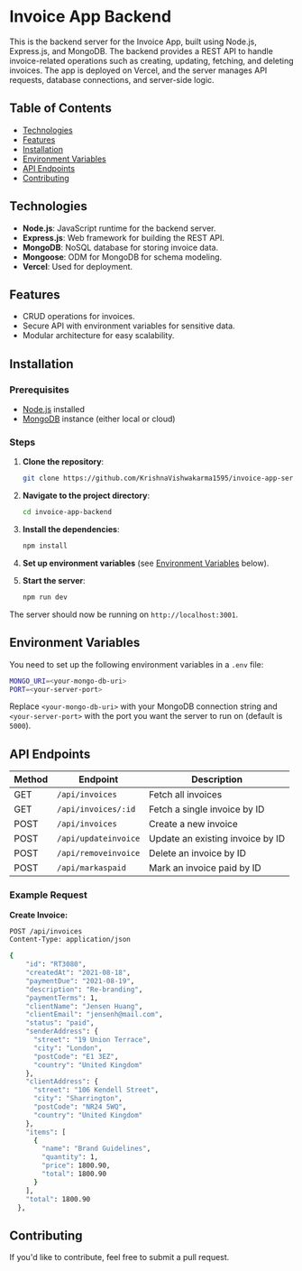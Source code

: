# Invoice App Backend

This is the backend server for the Invoice App, built using Node.js, Express.js, and MongoDB. The backend provides a REST API to handle invoice-related operations such as creating, updating, fetching, and deleting invoices. The app is deployed on Vercel, and the server manages API requests, database connections, and server-side logic.

## Table of Contents

- [Technologies](#technologies)
- [Features](#features)
- [Installation](#installation)
- [Environment Variables](#environment-variables)
- [API Endpoints](#api-endpoints)
- [Contributing](#contributing)

## Technologies

- **Node.js**: JavaScript runtime for the backend server.
- **Express.js**: Web framework for building the REST API.
- **MongoDB**: NoSQL database for storing invoice data.
- **Mongoose**: ODM for MongoDB for schema modeling.
- **Vercel**: Used for deployment.

## Features

- CRUD operations for invoices.
- Secure API with environment variables for sensitive data.
- Modular architecture for easy scalability.

## Installation

### Prerequisites

- [Node.js](https://nodejs.org/) installed
- [MongoDB](https://www.mongodb.com/) instance (either local or cloud)

### Steps

1. **Clone the repository**:
   ```bash
   git clone https://github.com/KrishnaVishwakarma1595/invoice-app-server.git
   ```

2. **Navigate to the project directory**:
   ```bash
   cd invoice-app-backend
   ```

3. **Install the dependencies**:
   ```bash
   npm install
   ```

4. **Set up environment variables** (see [Environment Variables](#environment-variables) below).

5. **Start the server**:
   ```bash
   npm run dev
   ```

The server should now be running on `http://localhost:3001`.

## Environment Variables

You need to set up the following environment variables in a `.env` file:

```bash
MONGO_URI=<your-mongo-db-uri>
PORT=<your-server-port>
```

Replace `<your-mongo-db-uri>` with your MongoDB connection string and `<your-server-port>` with the port you want the server to run on (default is `5000`).

## API Endpoints

| Method | Endpoint          | Description                      |
|--------|-------------------|----------------------------------|
| GET    | `/api/invoices`    | Fetch all invoices               |
| GET    | `/api/invoices/:id`| Fetch a single invoice by ID     |
| POST   | `/api/invoices`    | Create a new invoice             |
| POST   | `/api/updateinvoice`| Update an existing invoice by ID |
| POST   | `/api/removeinvoice`| Delete an invoice by ID          |
| POST   | `/api/markaspaid` | Mark an invoice paid by ID          |

### Example Request

**Create Invoice:**

```bash
POST /api/invoices
Content-Type: application/json

{
    "id": "RT3080",
    "createdAt": "2021-08-18",
    "paymentDue": "2021-08-19",
    "description": "Re-branding",
    "paymentTerms": 1,
    "clientName": "Jensen Huang",
    "clientEmail": "jensenh@mail.com",
    "status": "paid",
    "senderAddress": {
      "street": "19 Union Terrace",
      "city": "London",
      "postCode": "E1 3EZ",
      "country": "United Kingdom"
    },
    "clientAddress": {
      "street": "106 Kendell Street",
      "city": "Sharrington",
      "postCode": "NR24 5WQ",
      "country": "United Kingdom"
    },
    "items": [
      {
        "name": "Brand Guidelines",
        "quantity": 1,
        "price": 1800.90,
        "total": 1800.90
      }
    ],
    "total": 1800.90
  },
```

## Contributing

If you'd like to contribute, feel free to submit a pull request.
